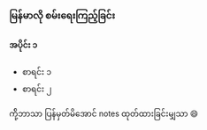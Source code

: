 ### မြန်မာလို စမ်းရေးကြည့်ခြင်း

#### အပိုင်း ၁

* စာရင်း ၁
* စာရင်း ၂


ကို့်ဘာသာ ပြန်မှတ်မိအောင် notes ထုတ်ထားခြင်းမျှသာ :smile: 
